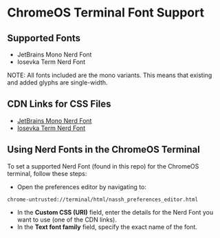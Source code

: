 # ChromeOS Terminal Font Support

## Supported Fonts

- JetBrains Mono Nerd Font
- Iosevka Term Nerd Font
 
NOTE: All fonts included are the mono variants.  This means that existing and added glyphs are single-width. 

## CDN Links for CSS Files

- [JetBrains Mono Nerd Font](https://cdn.jsdelivr.net/gh/bobby-welch/chromeos-terminal-fonts@v1.1.0/chromeos-terminal-jetbrains-mono-nerd-font.css)
- [Iosevka Term Nerd Font](https://cdn.jsdelivr.net/gh/bobby-welch/chromeos-terminal-fonts@v1.1.0/chromeos-terminal-iosevka-term-nerd-font.css)

## Using Nerd Fonts in the ChromeOS Terminal

To set a supported Nerd Font (found in this repo) for the ChromeOS terminal, follow these steps:

- Open the preferences editor by navigating to:

```plaintext
chrome-untrusted://terminal/html/nassh_preferences_editor.html
```

- In the **Custom CSS (URI)** field, enter the details for the Nerd Font you want to use (one of the CDN links).
- In the **Text font family** field, specify the exact name of the font.
